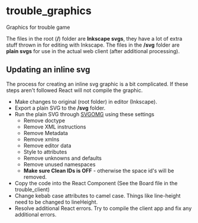 # trouble_graphics
Graphics for trouble game

The files in the root (**/**) folder are **Inkscape svgs**, they have a lot of extra stuff thrown in for editing with Inkscape.
The files in the **/svg** folder are **plain svgs** for use in the actual web client (after additional processing). 

## Updating an inline svg
The process for creating an inline svg graphic is a bit complicated. If these steps aren't followed React will not compile the graphic.
* Make changes to original (root folder) in editor (Inkscape).
* Export a plain SVG to the **/svg** folder. 
* Run the plain SVG through [SVGOMG](https://jakearchibald.github.io/svgomg/) using these settings
    * Remove doctype
    * Remove XML instructions
    * Remove Metadata
    * Remove xmlns
    * Remove editor data 
    * Style to attributes
    * Remove unknowns and defaults
    * Remove unused namespaces
    * **Make sure Clean IDs is OFF** - otherwise the space id's will be removed.
* Copy the code into the React Component (See the Board file in the trouble_client) 
* Change kebab case attributes to camel case. Things like line-height need to be changed to lineHeight.
* Resolve additional React errors. Try to compile the client app and fix any additional errors.